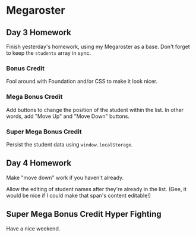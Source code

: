 # Megaroster

## Day 3 Homework

Finish yesterday's homework, using my Megaroster as a base. Don't forget to keep the `students` array in sync.

### Bonus Credit

Fool around with Foundation and/or CSS to make it look nicer.

### Mega Bonus Credit

Add buttons to change the position of the student within the list. In other words, add "Move Up" and "Move Down" buttons.

### Super Mega Bonus Credit

Persist the student data using `window.localStorage`.

## Day 4 Homework

Make "move down" work if you haven't already.

Allow the editing of student names after they're already in the list. (Gee, it would be nice if I could make that span's content editable!)

## Super Mega Bonus Credit Hyper Fighting

Have a nice weekend.